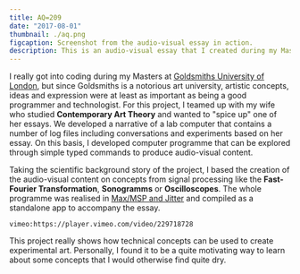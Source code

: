 ```yaml
---
title: AQ=209
date: "2017-08-01"
thumbnail: ./aq.png
figcaption: Screenshot from the audio-visual essay in action.
description: This is an audio-visual essay that I created during my Masters. It's an experimental setup that uses common signal processing techniques to generate weird sounds and visuals.
---
```


I really got into coding during my Masters at <a rel="noopener noreferrer" target="_blank" href="https://www.gold.ac.uk/">Goldsmiths University of London</a>, but since Goldsmiths is a notorious art university, artistic concepts, ideas and expression were at least as important as being a good programmer and technologist. For this project, I teamed up with my wife who studied **Contemporary Art Theory** and wanted to "spice up" one of her essays. We developed a narrative of a lab computer that contains a number of log files including conversations and experiments based on her essay. On this basis, I developed computer programme that can be explored through simple typed commands to produce audio-visual content.

Taking the scientific background story of the project, I based the creation of the audio-visual content on concepts from signal processing like the **Fast-Fourier Transformation**, **Sonogramms** or **Oscilloscopes**. The whole programme was realised in <a rel="noopener noreferrer" target="_blank" href="https://cycling74.com/">Max/MSP and Jitter</a> and compiled as a standalone app to accompany the essay.  

`vimeo:https://player.vimeo.com/video/229718728`

This project really shows how technical concepts can be used to create experimental art. Personally, I found it to be a quite motivating way to learn about some concepts that I would otherwise find quite dry.

